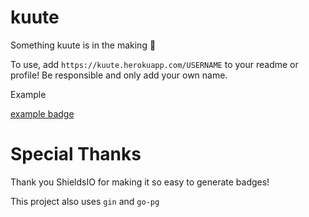 # kuute
Something kuute is in the making :unicorn:

To use, add 
`https://kuute.herokuapp.com/USERNAME` to your readme or profile! Be responsible and only add your own name.

Example

[example badge](https://user-images.githubusercontent.com/24848927/105484622-919ab200-5ce6-11eb-8981-4f61b1163ba4.png)

# Special Thanks

Thank you ShieldsIO for making it so easy to generate badges!

This project also uses `gin` and `go-pg`
